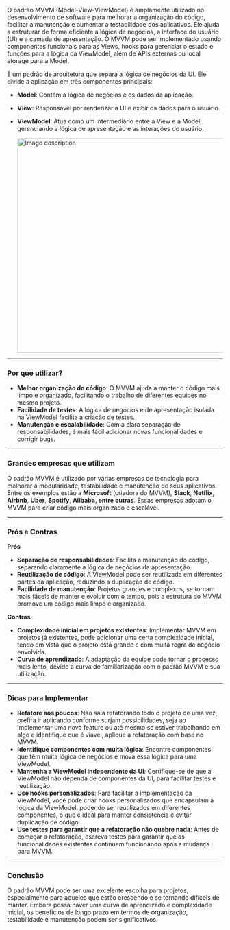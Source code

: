 O padrão MVVM (Model-View-ViewModel) é amplamente utilizado no desenvolvimento de software para melhorar a organização do código, facilitar a manutenção e aumentar a testabilidade dos aplicativos. Ele ajuda a estruturar de forma eficiente a lógica de negócios, a interface do usuário (UI) e a camada de apresentação. O MVVM pode ser implementado usando componentes funcionais para as Views, hooks para gerenciar o estado e funções para a lógica da ViewModel, além de APIs externas ou local storage para a Model.

É um padrão de arquitetura que separa a lógica de negócios da UI. Ele divide a aplicação em três componentes principais:

- **Model**: Contém a lógica de negócios e os dados da aplicação.
- **View**: Responsável por renderizar a UI e exibir os dados para o usuário.
- **ViewModel**: Atua como um intermediário entre a View e a Model, gerenciando a lógica de apresentação e as interações do usuário.
  
  <img src="https://dev-to-uploads.s3.amazonaws.com/uploads/articles/1nb53cyo6fbvjbuegt4w.png" alt="Image description" width="500"/>

---

### **Por que utilizar?**

- **Melhor organização do código**: O MVVM ajuda a manter o código mais limpo e organizado, facilitando o trabalho de diferentes equipes no mesmo projeto.
- **Facilidade de testes**: A lógica de negócios e de apresentação isolada na ViewModel facilita a criação de testes.
- **Manutenção e escalabilidade**: Com a clara separação de responsabilidades, é mais fácil adicionar novas funcionalidades e corrigir bugs.

---

### **Grandes empresas que utilizam**

O padrão MVVM é utilizado por várias empresas de tecnologia para melhorar a modularidade, testabilidade e manutenção de seus aplicativos. Entre os exemplos estão a **Microsoft** (criadora do MVVM), **Slack**, **Netflix**, **Airbnb**, **Uber**, **Spotify**, **Alibaba, entre outras**. Essas empresas adotam o MVVM para criar código mais organizado e escalável.

---

### **Prós e Contras**

**Prós**

- **Separação de responsabilidades**: Facilita a manutenção do código, separando claramente a lógica de negócios da apresentação.
- **Reutilização de código**: A ViewModel pode ser reutilizada em diferentes partes da aplicação, reduzindo a duplicação de código.
- **Facilidade de manutenção**: Projetos grandes e complexos, se tornam mais fáceis de manter e evoluir com o tempo, pois a estrutura do MVVM promove um código mais limpo e organizado.

**Contras**

- **Complexidade inicial em projetos existentes**: Implementar MVVM em projetos já existentes, pode adicionar uma certa complexidade inicial, tendo em vista que o projeto está grande e com muita regra de negócio envolvida.
- **Curva de aprendizado**: A adaptação da equipe pode tornar o processo mais lento, devido a curva de familiarização com o padrão MVVM e sua utilização.

---

### **Dicas para Implementar**

- **Refatore aos poucos**: Não saia refatorando todo o projeto de uma vez, prefira ir aplicando conforme surjam possibilidades, seja ao implementar uma nova feature ou até mesmo se estiver trabalhando em algo e identifique que é viável, aplique a refatoração com base no MVVM.
- **Identifique componentes com muita lógica**: Encontre componentes que têm muita lógica de negócios e mova essa lógica para uma ViewModel.
- **Mantenha a ViewModel independente da UI**: Certifique-se de que a ViewModel não dependa de componentes da UI, para facilitar testes e reutilização.
- **Use hooks personalizados**: Para facilitar a implementação da ViewModel, você pode criar hooks personalizados que encapsulam a lógica da ViewModel, podendo ser reutilizados em diferentes componentes, o que é ideal para manter consistência e evitar duplicação de código.
- **Use testes para garantir que a refatoração não quebre nada**: Antes de começar a refatoração, escreva testes para garantir que as funcionalidades existentes continuem funcionando após a mudança para MVVM.

---

### **Conclusão**

O padrão MVVM pode ser uma excelente escolha para projetos, especialmente para aqueles que estão crescendo e se tornando difíceis de manter. Embora possa haver uma curva de aprendizado e complexidade inicial, os benefícios de longo prazo em termos de organização, testabilidade e manutenção podem ser significativos.
